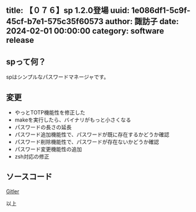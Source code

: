 title: 【０７６】sp 1.2.0登場
uuid: 1e086df1-5c9f-45cf-b7e1-575c35f60573
author: 諏訪子
date: 2024-02-01 00:00:00
category: software release
----
## spって何？
spはシンプルなパスワードマネージャです。

## 変更
* やっとTOTP機能性を修正した
* makeを実行したら、バイナリがもっと小さくなる
* パスワードの長さの延長
* パスワード追加機能性で、パスワードが既に存在するかどうか確認
* パスワード削除機能性で、パスワードが存在ないかどうか確認
* パスワード変更機能性の追加
* zsh対応の修正

## ソースコード
[Gitler](https://gitler.moe/suwako/sp)

以上
